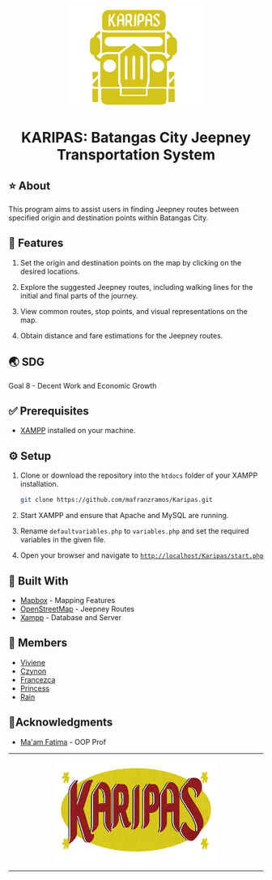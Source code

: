 <p align="center"><img src="https://github.com/VivieneGarcia/Karipas/blob/main/README_Elements/JeepLogoYellow.png" width="270px" height="200px" alt="Jeep Logo"></p>

<h1 align="center">KARIPAS: Batangas City Jeepney Transportation System</h1>


## ⭐ About
This program aims to assist users in finding Jeepney routes between specified origin and destination points within Batangas City.

## 💫 Features 
1. Set the origin and destination points on the map by clicking on the desired locations.

2. Explore the suggested Jeepney routes, including walking lines for the initial and final parts of the journey.

3. View common routes, stop points, and visual representations on the map.

4. Obtain distance and fare estimations for the Jeepney routes.

## 🌏 SDG
Goal 8 - Decent Work and Economic Growth


## ✅ Prerequisites

- [XAMPP](https://www.apachefriends.org/index.html) installed on your machine.


## ⚙️ Setup
1. Clone or download the repository into the `htdocs` folder of your XAMPP installation.

    ```bash
    git clone https://github.com/mafranzramos/Karipas.git
    ```

2. Start XAMPP and ensure that Apache and MySQL are running.

3. Rename `defaultvariables.php` to `variables.php` and set the required variables in the given file.
    
4. Open your browser and navigate to [`http://localhost/Karipas/start.php`](http://localhost/Karipas/start/php)


## 🔧 Built With

* [Mapbox](https://www.mapbox.com/) - Mapping Features
* [OpenStreetMap](https://www.openstreetmap.org/) - Jeepney Routes
* [Xampp](http://www.facweb.iitkgp.ac.in/dashboard/) - Database and Server


## 👥 Members

* [Viviene](https://github.com/VivieneGarcia)
* [Czynon](https://github.com/CzynonDeTorres)
* [Francezca](https://github.com/mafranzramos)
* [Princess](https://github.com/princessdlssnts)
* [Rain](https://github.com/rnlyra)

## 🌟Acknowledgments
* [Ma'am Fatima](https://github.com/marieemoiselle) - OOP Prof

---
<p align="center"><img src="https://github.com/VivieneGarcia/Karipas/blob/main/README_Elements/KaripasTextLogo.png" width="320px" height="200px" alt="Jeep Logo"></p>

---

